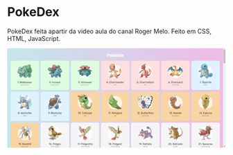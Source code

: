 # PokeDex
PokeDex feita apartir da video aula do canal Roger Melo.
Feito em CSS, HTML, JavaScript.

![alt text](https://github.com/elyda66/PokeDex/blob/main/Tela.png "Tela da PokeDex")

<p aling = "center">
  <img width = "600" rsc = "Tela.png">
</p>
